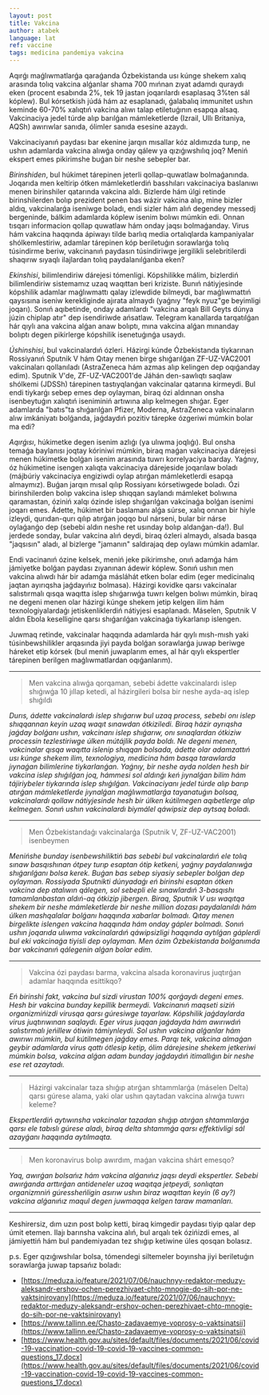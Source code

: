 ```yaml
---
layout: post
title: Vakcina
author: atabek
language: lat
ref: vaccine
tags: medicina pandemiya vakcina
---
```


Aqırǵı maǵlıwmatlarǵa qaraǵanda Ózbekistanda usı kúnge shekem xalıq arasında tolıq vakcina alǵanlar shama 700 mıńnan zıyat adamdı quraydı eken (procent esabında 2%, tek 19 jastan joqarılardı esaplasaq 3%ten sál kóplew). Bul kórsetkish júdá hám az esaplanadı, ǵalabalıq immunitet ushın keminde 60-70% xalıqtıń vakcina alıwı talap etiletuǵının esapqa alsaq. Vakcinaciya jedel túrde alıp barılǵan mámleketlerde (Izrail, Ullı Britaniya, AQSh) awırıwlar sanıda, ólimler sanıda esesine azaydı.

Vakcinaciyanıń paydası bar ekenine jarqın mısallar kóz aldımızda turıp, ne ushın adamlarda vakcina alıwǵa onday qálew ya qızıǵıwshılıq joq? Meniń ekspert emes pikirimshe buǵan bir neshe sebepler bar.

_Birinshiden_, bul húkimet tárepinen jeterli qollap-quwatlaw bolmaǵanında. Joqarıda men keltirip ótken mámleketlerdiń basshıları vakcinaciya baslanıwı menen birinshiler qatarında vakcina aldı. Bizlerde hám úlgi retinde birinshilerden bolıp prezident penen bas wázir vakcina alıp, mine bizler aldıq, vakcinalarǵa iseniwge boladı, endi sizler hám alıń degendey messedj bergeninde, bálkim adamlarda kóplew isenim bolıwı múmkin edi. Onnan tısqarı informacion qollap quwatlaw hám onday jaqsı bolmaǵanday. Virus hám vakcina haqqında ápiwayı tilde barlıq media ortalıqlarda kampaniyalar shólkemlestiriw, adamlar tárepinen kóp beriletuǵın sorawlarǵa tolıq túsindirme beriw, vakcinanıń paydasın túsindiriwge jergilikli selebritilerdi shaqırıw sıyaqlı ilajlardan tolıq paydalanılǵanba eken?

_Ekinshisi_, bilimlendiriw dárejesi tómenligi. Kópshilikke málim, bizlerdiń bilimlendiriw sistemamız uzaq waqıttan beri kriziste. Bunıń nátiyjesinde kópshilik adamlar maǵlıwmattı qalay izlewdide bilmeydi, bar maǵlıwmattıń qaysısına iseniw kerekliginde ajırata almaydı (yaǵnıy "feyk nyuz"ge beyimligi joqarı). Sonıń aqıbetinde, onday adamlardı "vakcina arqalı Bill Geyts dúnya júzin chiplap atır" dep isendiriwde ańsatlaw. Telegram kanallarda tarqatılǵan hár qıylı ana vakcina alǵan anaw bolıptı, mına vakcina alǵan mınanday bolıptı degen pikirlerge kópshilik isenetuǵınǵa usaydı.

_Úshinshisi_, bul vakcinalardıń ózleri. Házirgi kúnde Ózbekistanda tiykarınan Rossiyanıń Sputnik V hám Qıtay menen birge shıǵarılǵan ZF-UZ-VAC2001 vakcinaları qollanıladı (AstraZeneca hám azmas alıp kelingen dep oqıǵanday edim). Sputnik V'de, ZF-UZ-VAC2001'de Jáhán den-sawlıqtı saqlaw shólkemi (JDSSh) tárepinen tastıyqlanǵan vakcinalar qatarına kirmeydi. Bul endi tiykarǵı sebep emes dep oylayman, biraq ózi aldınnan onsha isenbeytuǵın xalıqtıń iseniminiń artıwına alıp kelmegen shıǵar. Eger adamlarda "batıs"ta shıǵarılǵan Pfizer, Moderna, AstraZeneca vakcinaların alıw imkániyatı bolǵanda, jaǵdaydıń pozitiv tárepke ózgeriwi múmkin bolar ma edi?

_Aqırǵısı_, húkimetke degen isenim azlıǵı (ya ulıwma joqlıǵı). Bul onsha temaǵa baylanısı joqtay kóriniwi múmkin, biraq maǵan vakcinaciya dárejesi menen húkimetke bolǵan isenim arasında tuwrı korrelyaciya barday. Yaǵnıy, óz húkimetine isengen xalıqta vakcinaciya dárejeside joqarılaw boladı (májbúriy vakcinaciya engiziwdi oylap atırǵan mámleketlerdi esapqa almaymız). Buǵan jarqın mısal qılıp Rossiyanı kórsetiwgede boladı. Ózi birinshilerden bolıp vakcina islep shıqqan saylandı mámleket bolıwına qaramastan, óziniń xalqı ózinde islep shıǵarılǵan vakcinaǵa bolǵan isenimi joqarı emes. Ádette, húkimet bir baslamanı alǵa súrse, xalıq onnan bir hiyle izleydi, qurıdan-qurı qılıp atırǵan joqqo bul nárseni, bular bir nárse oylaǵanǵo dep (sebebi aldın neshe ret usınday bolıp aldanǵan-da!). Bul jerdede sonday, bular vakcina alıń deydi, biraq ózleri almaydı, alsada basqa "jaqsısın" aladı, al bizlerge "jamanın" saldırajaq dep oylawı múmkin adamlar.

Endi vacinanıń ózine kelsek, meniń jeke pikirimshe, onıń adamǵa hám jámiyetke bolǵan paydası zıyanınan ádewir kóplew. Sonıń ushın men vakcina alıwdı hár bir adamǵa másláhát etken bolar edim (eger medicinalıq jaqtan ayırıqsha jaǵdayıńız bolmasa). Házirgi kovidke qarsı vakcinalar salıstırmalı qısqa waqıtta islep shıǵarıwǵa tuwrı kelgen bolıwı múmkin, biraq ne degeni menen olar házirgi kúnge shekem jetip kelgen ilim hám texnologiyalardaǵı jetiskenliklerdiń nátiyjesi esaplanadı. Máselen, Sputnik V aldın Ebola keselligine qarsı shıǵarılǵan vakcinaǵa tiykarlanıp islengen.

Juwmaq retinde, vakcinalar haqqında adamlarda hár qıylı mısh-mısh yaki túsinbewshilikler arqasında jiyi payda bolǵan sorawlarǵa juwap beriwge háreket etip kórsek (bul meniń juwaplarım emes, al hár qıylı ekspertler tárepinen berilgen maǵlıwmatlardan oqıǵanlarım).

---

> Men vakcina alıwǵa qorqaman, sebebi ádette vakcinalardı islep shıǵıwǵa 10 jıllap ketedi, al házirgileri bolsa bir neshe ayda-aq islep shıǵıldı

_Durıs, ádette vakcinalardı islep shıǵarıw bul uzaq process, sebebi onı islep shıqqannan keyin uzaq waqıt sınawdan ótkiziledi. Biraq házir ayrıqsha jaǵday bolǵanı ushın, vakcinanı islep shıǵarıw, onı sınaqlardan ótkiziw processin tezlestiriwge úlken mútájlik payda boldı. Ne degeni menen, vakcinalar qısqa waqıtta islenip shıqqan bolsada, ádette olar adamzattıń usı kúnge shekem ilim, texnologiya, medicina hám basqa tarawlarda jıynaǵan bilimlerine tiykarlanǵan. Yaǵnıy, bir neshe ayda nolden hesh bir vakcina islep shıǵılǵan joq, hámmesi sol aldınǵı keń jıynalǵan bilim hám tájiriybeler tiykarında islep shıǵılǵan. Vakcinaciyanı jedel túrde alıp barıp atırǵan mámleketlerde jıynalǵan maǵlıwmatlarǵa tayanatuǵın bolsaq, vakcinalardı qollaw nátiyjesinde hesh bir úlken kútilmegen aqıbetlerge alıp kelmegen. Sonıń ushın vakcinalardı biymálel qáwipsiz dep aytsaq boladı._

---

> Men Ózbekistandaǵı vakcinalarǵa (Sputnik V, ZF-UZ-VAC2001) isenbeymen

_Menińshe bunday isenbewshiliktiń bas sebebi bul vakcinalardıń ele tolıq sınaw basqıshınan ótpey turıp esaptan ótip ketkeni, yaǵnıy paydalanıwǵa shıǵarılǵanı bolsa kerek. Buǵan bas sebep siyasiy sebepler bolǵan dep oylayman. Rossiyada Sputnikti dúnyadaǵı eń birinshi esaptan ótken vakcina dep atalıwın qálegen, sol sebepli ele sınawlardıń 3-basqıshı tamamlanbastan aldıń-aq ótkizip jibergen. Biraq, Sputnik V usı waqıtqa shekem bir neshe mámleketlerde bir neshe million dozası paydalanıldı hám úlken mashqalalar bolǵanı haqqında xabarlar bolmadı. Qıtay menen birgelikte islengen vakcina haqqında hám onday gápler bolmadı. Sonıń ushın joqarıda ulıwma vakcinalardıń qáwipsizligi haqqında aytılǵan gáplerdi bul eki vakcinaǵa tiyisli dep oylayman. Men ózim Ózbekistanda bolǵanımda bar vakcinanıń qálegenin alǵan bolar edim._

---

> Vakcina ózi paydası barma, vakcina alsada koronavirus juqtırǵan adamlar haqqında esittikqo?

_Eń birinshi fakt, vakcina bul sizdi virustan 100% qorǵaydı degeni emes. Hesh bir vakcina bunday kepillik bermeydi. Vakcinanıń maqseti siziń organizmińizdi virusqa qarsı gúresiwge tayarlaw. Kópshilik jaǵdaylarda virus juqtırıwınan saqlaydı. Eger virus juqqan jaǵdayda hám awırıwdıń salıstırmalı jeńillew ótiwin támiynleydi. Sol ushın vakcina alǵanlar hám awırıwı múmkin, bul kútilmegen jaǵday emes. Parqı tek, vakcina almaǵan geybir adamlarda virus qattı ótlesip ketip, ólim dárejesine shekem jetkeriwi múmkin bolsa, vakcina alǵan adam bunday jaǵdaydıń itimallıǵın bir neshe ese ret azaytadı._

---

> Házirgi vakcinalar taza shıǵıp atırǵan shtammlarǵa (máselen Delta) qarsı gúrese alama, yaki olar ushın qaytadan vakcina alıwǵa tuwrı keleme?

_Ekspertlerdiń aytıwınsha vakcinalar tazadan shıǵıp atırǵan shtammlarǵa qarsı ele tabıslı gúrese aladı, biraq delta shtammǵa qarsı effektivligi sál azayǵanı haqqında aytılmaqta._

---

> Men koronavirus bolıp awırdım, maǵan vakcina shárt emesqo?

_Yaq, awırǵan bolsańız hám vakcina alǵanıńız jaqsı deydi ekspertler. Sebebi awırǵanda arttırǵan antideneler uzaq waqıtqa jetpeydi, sonlıqtan organizmniń gúressheńligin asırıw ushın biraz waqıttan keyin (6 ay?) vakcina alǵanıńız maqul degen juwmaqqa kelgen taraw mamanları._

---

Keshirersiz, dım uzın post bolıp ketti, biraq kimgedir paydası tiyip qalar dep úmit etemen. Ilajı barınsha vakcina alıń, bul arqalı tek ózińizdi emes, al jámiyettiń hám bul pandemiyadan tez shıǵıp ketiwine úles qosqan bolasız.

p.s. Eger qızıǵıwshılar bolsa, tómendegi siltemeler boyınsha jiyi beriletuǵın sorawlarǵa juwap tapsańız boladı:

- [https://meduza.io/feature/2021/07/06/nauchnyy-redaktor-meduzy-aleksandr-ershov-ochen-perezhivaet-chto-mnogie-do-sih-por-ne-vaktsinirovany](https://meduza.io/feature/2021/07/06/nauchnyy-redaktor-meduzy-aleksandr-ershov-ochen-perezhivaet-chto-mnogie-do-sih-por-ne-vaktsinirovany)
- [https://www.tallinn.ee/Chasto-zadavaemye-voprosy-o-vaktsinatsii](https://www.tallinn.ee/Chasto-zadavaemye-voprosy-o-vaktsinatsii)
- [https://www.health.gov.au/sites/default/files/documents/2021/06/covid-19-vaccination-covid-19-covid-19-vaccines-common-questions_17.docx](https://www.health.gov.au/sites/default/files/documents/2021/06/covid-19-vaccination-covid-19-covid-19-vaccines-common-questions_17.docx)
